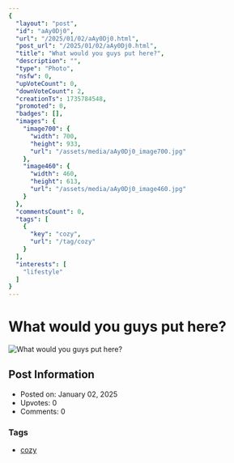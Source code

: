 ```yaml
---
{
  "layout": "post",
  "id": "aAy0Dj0",
  "url": "/2025/01/02/aAy0Dj0.html",
  "post_url": "/2025/01/02/aAy0Dj0.html",
  "title": "What would you guys put here?",
  "description": "",
  "type": "Photo",
  "nsfw": 0,
  "upVoteCount": 0,
  "downVoteCount": 2,
  "creationTs": 1735784548,
  "promoted": 0,
  "badges": [],
  "images": {
    "image700": {
      "width": 700,
      "height": 933,
      "url": "/assets/media/aAy0Dj0_image700.jpg"
    },
    "image460": {
      "width": 460,
      "height": 613,
      "url": "/assets/media/aAy0Dj0_image460.jpg"
    }
  },
  "commentsCount": 0,
  "tags": [
    {
      "key": "cozy",
      "url": "/tag/cozy"
    }
  ],
  "interests": [
    "lifestyle"
  ]
}
---
```


# What would you guys put here?

![What would you guys put here?](/assets/media/aAy0Dj0_image700.jpg)

## Post Information

- Posted on: January 02, 2025
- Upvotes: 0
- Comments: 0

### Tags

- [cozy](/tag/cozy)

